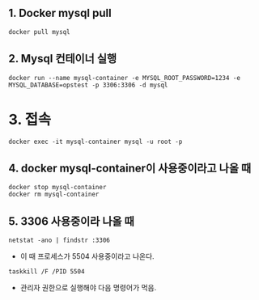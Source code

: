 
## 1. Docker mysql pull
```
docker pull mysql
```

## 2. Mysql 컨테이너 실행

```
docker run --name mysql-container -e MYSQL_ROOT_PASSWORD=1234 -e MYSQL_DATABASE=opstest -p 3306:3306 -d mysql
```

# 3. 접속

```
docker exec -it mysql-container mysql -u root -p
```



## 4. docker mysql-container이 사용중이라고 나올 때

```
docker stop mysql-container
docker rm mysql-container

```

## 5. 3306 사용중이라 나올 때

```
netstat -ano | findstr :3306
```
- 이 때 프로세스가 5504 사용중이라고 나온다.

```
taskkill /F /PID 5504
```
- 관리자 권한으로 실행해야 다음 명령어가 먹음.
